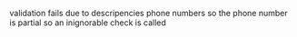 validation fails due to descripencies phone numbers so the phone number is partial so an inignorable check is called 
